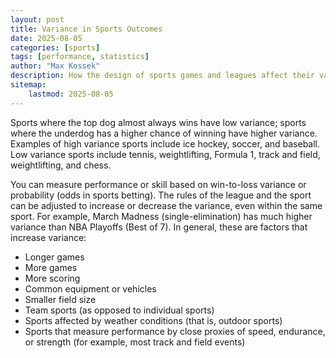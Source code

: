 ```yaml
---
layout: post
title: Variance in Sports Outcomes
date: 2025-08-05
categories: [sports]
tags: [performance, statistics]
author: "Max Kossek"
description: How the design of sports games and leagues affect their variance and spread for betting.
sitemap:
    lastmod: 2025-08-05
---
```


Sports where the top dog almost always wins have low variance; sports where the underdog has a higher chance of winning have higher variance. Examples of high variance sports include ice hockey, soccer, and baseball. Low variance sports include tennis, weightlifting, Formula 1, track and field, weightlifting, and chess.

You can measure performance or skill based on win-to-loss variance or probability (odds in sports betting). The rules of the league and the sport can be adjusted to increase or decrease the variance, even within the same sport. For example, March Madness (single-elimination) has much higher variance than NBA Playoffs (Best of 7). In general, these are factors that increase variance:

- Longer games
- More games
- More scoring
- Common equipment or vehicles
- Smaller field size
- Team sports (as opposed to individual sports)
- Sports affected by weather conditions (that is, outdoor sports)
- Sports that measure performance by close proxies of speed, endurance, or strength (for example, most track and field events)
